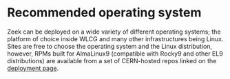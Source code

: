 # Recommended operating system

Zeek can be deployed on a wide variety of different operating systems; the platform of choice inside WLCG and many other infrastructures being Linux. Sites are free to choose the operating system and the Linux distribution, however, RPMs built for AlmaLinux9 (compatible with Rocky9 and other EL9 distributions) are available from a set of CERN-hosted repos linked on the [deployment page](deployment_zeek.md).